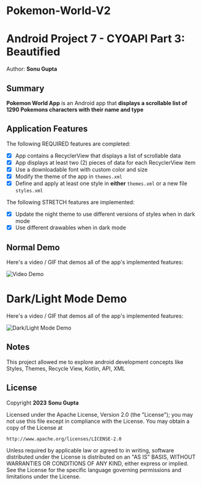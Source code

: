 # Pokemon-World-V2

# Android Project 7 - CYOAPI Part 3: Beautified

Author: **Sonu Gupta**

## Summary

**Pokemon World App** is an Android app that **displays a scrollable list of 1290 Pokemons characters with their name and type**


## Application Features

<!-- (This is a comment) Please be sure to change the [ ] to [x] for any features you completed.  If a feature is not checked [x], you might miss the points for that item! -->

The following REQUIRED features are completed:
- [x] App contains a RecyclerView that displays a list of scrollable data
- [x] App displays at least two (2) pieces of data for each RecyclerView item
- [x] Use a downloadable font with custom color and size
- [x] Modify the theme of the app in `themes.xml`
- [x] Define and apply at least one style in **either** `themes.xml` or a new file `styles.xml`

The following STRETCH features are implemented:

- [x] Update the night theme to use different versions of styles when in dark mode
- [x] Use different drawables when in dark mode

<!-- The following EXTRA features are implemented:

- [ ] List anything else that you added to improve the app!
- [x] Make an API call to an API of your choice using AsyncHTTPClient
- [x] Implement a RecyclerView to display a list of entries from the API
- [x] Display at least three (3) pieces of data for each RecyclerView item

The following STRETCH features are implemented:

- [x] Show a `Toast` or `Snackbar` when an item is clicked  -->

## Normal Demo

Here's a video / GIF that demos all of the app's implemented features:

<img src='https://github.com/Dxsonu7/Pokemon-World-V2/assets/87947158/9d024007-9e73-4ac7-9608-443a7b115993' title='Video Demo' width='' alt='Video Demo' />

# Dark/Light Mode Demo

Here's a video / GIF that demos all of the app's implemented features:

<img src='https://github.com/Dxsonu7/Pokemon-World-V2/assets/87947158/87a85afe-9147-40df-bd1e-e8700fe76e5c' title='Video Demo' width='' alt='Dark/Light Mode Demo' />


## Notes

This project allowed me to explore android development concepts like Styles, Themes, Recycle View, Kotlin, API, XML

## License

Copyright **2023** **Sonu Gupta**

Licensed under the Apache License, Version 2.0 (the "License");
you may not use this file except in compliance with the License.
You may obtain a copy of the License at

    http://www.apache.org/licenses/LICENSE-2.0

Unless required by applicable law or agreed to in writing, software
distributed under the License is distributed on an "AS IS" BASIS,
WITHOUT WARRANTIES OR CONDITIONS OF ANY KIND, either express or implied.
See the License for the specific language governing permissions and
limitations under the License.
